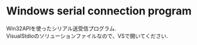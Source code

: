 Windows serial connection program
=========================

Win32APIを使ったシリアル送受信プログラム.  
VisualStdioのソリューションファイルなので、VSで開いてください.  
  